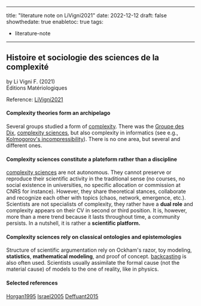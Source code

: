 
---
title: "literature note on LiVigni2021"
date: 2022-12-12
draft: false
showthedate: true
enabletoc: true
tags:
- literature-note
---


## **Histoire et sociologie des sciences de la complexité**     
by Li Vigni F. (2021)         
Éditions Matériologiques      

Reference: [LiVigni2021](reference/LiVigni2021.md)

#### Complexity theories form an archipelago
Several groups studied a form of [complexity](definition/complexity.md). There was the [Groupe des Dix](definition/Groupe%20des%20Dix.md), [complexity sciences](definition/complexity%20sciences.md), but also complexity in informatics (see e.g., [Kolmogorov's incompressibility](concept/Kolmogorov's%20incompressibility.md)). There is no one area, but several and different ones. 

#### Complexity sciences constitute a plateform rather than a discipline
[complexity sciences](definition/complexity%20sciences.md) are not autonomous. They cannot preserve or reproduce their scientific activity in the traditional sense (no courses, no social existence in universities, no specific allocation or commission at CNRS for instance). However, they share theoretical stances, collaborate and recognize each other with topics (chaos, network, emergence, etc.). Scientists are not specialists of complexity, they rather have a **dual role** and complexity appears on their CV in second or third position. It is, however, more than a mere trend because it lasts throughout time, a community persists. In a nutshell, it is rather a **scientific platform.** 

#### Complexity sciences rely on classical ontologies and epistemologies
Structure of scientific argumentation rely on Ockham's razor, toy modeling, **statistics**, **mathematical modeling**, and proof of concept. [backcasting](definition/backcasting.md) is also often used. Scientists usually assimilate the formal cause (not the material cause) of models to the one of reality, like in physics.


#### Selected references

[Horgan1995](reference/Horgan1995.md)
[Israel2005](reference/Israel2005.md)
[Deffuant2015](reference/Deffuant2015.md)
